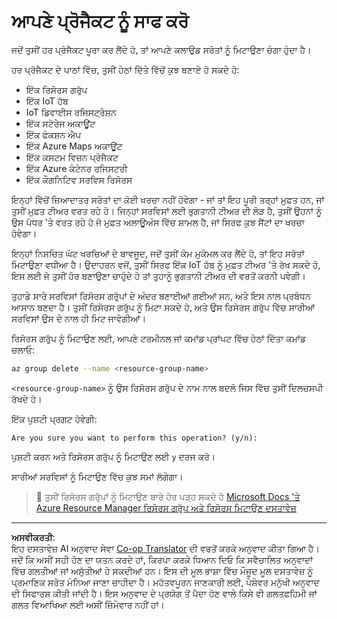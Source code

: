 <!--
CO_OP_TRANSLATOR_METADATA:
{
  "original_hash": "5a94fbab1ba737e9bd6cc6c64f114fa0",
  "translation_date": "2025-08-27T09:42:00+00:00",
  "source_file": "clean-up.md",
  "language_code": "pa"
}
-->
# ਆਪਣੇ ਪ੍ਰੋਜੈਕਟ ਨੂੰ ਸਾਫ ਕਰੋ

ਜਦੋਂ ਤੁਸੀਂ ਹਰ ਪ੍ਰੋਜੈਕਟ ਪੂਰਾ ਕਰ ਲੈਂਦੇ ਹੋ, ਤਾਂ ਆਪਣੇ ਕਲਾਉਡ ਸਰੋਤਾਂ ਨੂੰ ਮਿਟਾਉਣਾ ਚੰਗਾ ਹੁੰਦਾ ਹੈ।

ਹਰ ਪ੍ਰੋਜੈਕਟ ਦੇ ਪਾਠਾਂ ਵਿੱਚ, ਤੁਸੀਂ ਹੇਠਾਂ ਦਿੱਤੇ ਵਿੱਚੋਂ ਕੁਝ ਬਣਾਏ ਹੋ ਸਕਦੇ ਹੋ:

* ਇੱਕ ਰਿਸੋਰਸ ਗਰੁੱਪ
* ਇੱਕ IoT ਹੱਬ
* IoT ਡਿਵਾਈਸ ਰਜਿਸਟ੍ਰੇਸ਼ਨ
* ਇੱਕ ਸਟੋਰੇਜ ਅਕਾਊਂਟ
* ਇੱਕ ਫੰਕਸ਼ਨ ਐਪ
* ਇੱਕ Azure Maps ਅਕਾਊਂਟ
* ਇੱਕ ਕਸਟਮ ਵਿਜ਼ਨ ਪ੍ਰੋਜੈਕਟ
* ਇੱਕ Azure ਕੰਟੇਨਰ ਰਜਿਸਟਰੀ
* ਇੱਕ ਕੌਗਨਿਟਿਵ ਸਰਵਿਸ ਰਿਸੋਰਸ

ਇਨ੍ਹਾਂ ਵਿੱਚੋਂ ਜ਼ਿਆਦਾਤਰ ਸਰੋਤਾਂ ਦਾ ਕੋਈ ਖਰਚਾ ਨਹੀਂ ਹੋਵੇਗਾ - ਜਾਂ ਤਾਂ ਇਹ ਪੂਰੀ ਤਰ੍ਹਾਂ ਮੁਫ਼ਤ ਹਨ, ਜਾਂ ਤੁਸੀਂ ਮੁਫ਼ਤ ਟੀਅਰ ਵਰਤ ਰਹੇ ਹੋ। ਜਿਨ੍ਹਾਂ ਸਰਵਿਸਾਂ ਲਈ ਭੁਗਤਾਨੀ ਟੀਅਰ ਦੀ ਲੋੜ ਹੈ, ਤੁਸੀਂ ਉਹਨਾਂ ਨੂੰ ਉਸ ਪੱਧਰ 'ਤੇ ਵਰਤ ਰਹੇ ਹੋ ਜੋ ਮੁਫ਼ਤ ਅਲਾਊਅੰਸ ਵਿੱਚ ਸ਼ਾਮਲ ਹੈ, ਜਾਂ ਸਿਰਫ ਕੁਝ ਸੈਂਟਾਂ ਦਾ ਖਰਚਾ ਹੋਵੇਗਾ।

ਇਨ੍ਹਾਂ ਨਿਸ਼ਚਿਤ ਘੱਟ ਖਰਚਿਆਂ ਦੇ ਬਾਵਜੂਦ, ਜਦੋਂ ਤੁਸੀਂ ਕੰਮ ਮੁਕੰਮਲ ਕਰ ਲੈਂਦੇ ਹੋ, ਤਾਂ ਇਹ ਸਰੋਤਾਂ ਮਿਟਾਉਣਾ ਵਧੀਆ ਹੈ। ਉਦਾਹਰਨ ਵਜੋਂ, ਤੁਸੀਂ ਸਿਰਫ ਇੱਕ IoT ਹੱਬ ਨੂੰ ਮੁਫ਼ਤ ਟੀਅਰ 'ਤੇ ਰੱਖ ਸਕਦੇ ਹੋ, ਇਸ ਲਈ ਜੇ ਤੁਸੀਂ ਹੋਰ ਬਣਾਉਣਾ ਚਾਹੁੰਦੇ ਹੋ ਤਾਂ ਤੁਹਾਨੂੰ ਭੁਗਤਾਨੀ ਟੀਅਰ ਦੀ ਵਰਤੋਂ ਕਰਨੀ ਪਵੇਗੀ।

ਤੁਹਾਡੇ ਸਾਰੇ ਸਰਵਿਸਾਂ ਰਿਸੋਰਸ ਗਰੁੱਪਾਂ ਦੇ ਅੰਦਰ ਬਣਾਈਆਂ ਗਈਆਂ ਸਨ, ਅਤੇ ਇਸ ਨਾਲ ਪ੍ਰਬੰਧਨ ਆਸਾਨ ਬਣਦਾ ਹੈ। ਤੁਸੀਂ ਰਿਸੋਰਸ ਗਰੁੱਪ ਨੂੰ ਮਿਟਾ ਸਕਦੇ ਹੋ, ਅਤੇ ਉਸ ਰਿਸੋਰਸ ਗਰੁੱਪ ਵਿੱਚ ਸਾਰੀਆਂ ਸਰਵਿਸਾਂ ਉਸ ਦੇ ਨਾਲ ਹੀ ਮਿਟ ਜਾਵੇਗੀਆਂ।

ਰਿਸੋਰਸ ਗਰੁੱਪ ਨੂੰ ਮਿਟਾਉਣ ਲਈ, ਆਪਣੇ ਟਰਮੀਨਲ ਜਾਂ ਕਮਾਂਡ ਪ੍ਰਾਂਪਟ ਵਿੱਚ ਹੇਠਾਂ ਦਿੱਤਾ ਕਮਾਂਡ ਚਲਾਓ:

```sh
az group delete --name <resource-group-name>
```

`<resource-group-name>` ਨੂੰ ਉਸ ਰਿਸੋਰਸ ਗਰੁੱਪ ਦੇ ਨਾਮ ਨਾਲ ਬਦਲੋ ਜਿਸ ਵਿੱਚ ਤੁਸੀਂ ਦਿਲਚਸਪੀ ਰੱਖਦੇ ਹੋ।

ਇੱਕ ਪੁਸ਼ਟੀ ਪ੍ਰਗਟ ਹੋਵੇਗੀ:

```output
Are you sure you want to perform this operation? (y/n): 
```

ਪੁਸ਼ਟੀ ਕਰਨ ਅਤੇ ਰਿਸੋਰਸ ਗਰੁੱਪ ਨੂੰ ਮਿਟਾਉਣ ਲਈ `y` ਦਰਜ ਕਰੋ।

ਸਾਰੀਆਂ ਸਰਵਿਸਾਂ ਨੂੰ ਮਿਟਾਉਣ ਵਿੱਚ ਕੁਝ ਸਮਾਂ ਲੱਗੇਗਾ।

> 💁 ਤੁਸੀਂ ਰਿਸੋਰਸ ਗਰੁੱਪਾਂ ਨੂੰ ਮਿਟਾਉਣ ਬਾਰੇ ਹੋਰ ਪੜ੍ਹ ਸਕਦੇ ਹੋ [Microsoft Docs 'ਤੇ Azure Resource Manager ਰਿਸੋਰਸ ਗਰੁੱਪ ਅਤੇ ਰਿਸੋਰਸ ਮਿਟਾਉਣ ਦਸਤਾਵੇਜ਼](https://docs.microsoft.com/azure/azure-resource-manager/management/delete-resource-group?WT.mc_id=academic-17441-jabenn&tabs=azure-cli)

---

**ਅਸਵੀਕਰਤੀ**:  
ਇਹ ਦਸਤਾਵੇਜ਼ AI ਅਨੁਵਾਦ ਸੇਵਾ [Co-op Translator](https://github.com/Azure/co-op-translator) ਦੀ ਵਰਤੋਂ ਕਰਕੇ ਅਨੁਵਾਦ ਕੀਤਾ ਗਿਆ ਹੈ। ਜਦੋਂ ਕਿ ਅਸੀਂ ਸਹੀ ਹੋਣ ਦਾ ਯਤਨ ਕਰਦੇ ਹਾਂ, ਕਿਰਪਾ ਕਰਕੇ ਧਿਆਨ ਦਿਓ ਕਿ ਸਵੈਚਾਲਿਤ ਅਨੁਵਾਦਾਂ ਵਿੱਚ ਗਲਤੀਆਂ ਜਾਂ ਅਸੁੱਤੀਆਂ ਹੋ ਸਕਦੀਆਂ ਹਨ। ਇਸ ਦੀ ਮੂਲ ਭਾਸ਼ਾ ਵਿੱਚ ਮੌਜੂਦ ਮੂਲ ਦਸਤਾਵੇਜ਼ ਨੂੰ ਪ੍ਰਮਾਣਿਕ ਸਰੋਤ ਮੰਨਿਆ ਜਾਣਾ ਚਾਹੀਦਾ ਹੈ। ਮਹੱਤਵਪੂਰਨ ਜਾਣਕਾਰੀ ਲਈ, ਪੇਸ਼ੇਵਰ ਮਨੁੱਖੀ ਅਨੁਵਾਦ ਦੀ ਸਿਫਾਰਸ਼ ਕੀਤੀ ਜਾਂਦੀ ਹੈ। ਇਸ ਅਨੁਵਾਦ ਦੇ ਪ੍ਰਯੋਗ ਤੋਂ ਪੈਦਾ ਹੋਣ ਵਾਲੇ ਕਿਸੇ ਵੀ ਗਲਤਫਹਿਮੀ ਜਾਂ ਗਲਤ ਵਿਆਖਿਆ ਲਈ ਅਸੀਂ ਜ਼ਿੰਮੇਵਾਰ ਨਹੀਂ ਹਾਂ।  